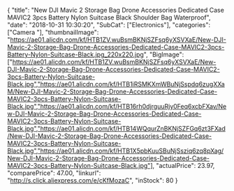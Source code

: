 {
	"title": "New DJI Mavic 2 Storage Bag Drone Accessories Dedicated Case MAVIC2 3pcs Battery Nylon Suitcase Black Shoulder Bag Waterproof",
	"date": "2018-10-31 10:30:20",
	"SubCat": ["Electronics"],
	"categories": ["Camera "],
	"thumbnailImage": "https://ae01.alicdn.com/kf/HTB1ZV.wuBsmBKNjSZFsq6yXSVXaE/New-DJI-Mavic-2-Storage-Bag-Drone-Accessories-Dedicated-Case-MAVIC2-3pcs-Battery-Nylon-Suitcase-Black.jpg_220x220.jpg",
	"BigImage": ["https://ae01.alicdn.com/kf/HTB1ZV.wuBsmBKNjSZFsq6yXSVXaE/New-DJI-Mavic-2-Storage-Bag-Drone-Accessories-Dedicated-Case-MAVIC2-3pcs-Battery-Nylon-Suitcase-Black.jpg","https://ae01.alicdn.com/kf/HTB1iRSMKXmWBuNjSspdq6zugXXaM/New-DJI-Mavic-2-Storage-Bag-Drone-Accessories-Dedicated-Case-MAVIC2-3pcs-Battery-Nylon-Suitcase-Black.jpg","https://ae01.alicdn.com/kf/HTB16rh0djrguuRjy0Feq6xcbFXav/New-DJI-Mavic-2-Storage-Bag-Drone-Accessories-Dedicated-Case-MAVIC2-3pcs-Battery-Nylon-Suitcase-Black.jpg","https://ae01.alicdn.com/kf/HTB14WQqurZnBKNjSZFGq6zt3FXad/New-DJI-Mavic-2-Storage-Bag-Drone-Accessories-Dedicated-Case-MAVIC2-3pcs-Battery-Nylon-Suitcase-Black.jpg","https://ae01.alicdn.com/kf/HTB1X5pbKuuSBuNjSsziq6zq8pXag/New-DJI-Mavic-2-Storage-Bag-Drone-Accessories-Dedicated-Case-MAVIC2-3pcs-Battery-Nylon-Suitcase-Black.jpg"],
	"actualPrice": 23.97,
	"comparePrice": 47.00,
	"linkurl": "http://s.click.aliexpress.com/e/cKfMozaC",
	"inStock": 80
}
